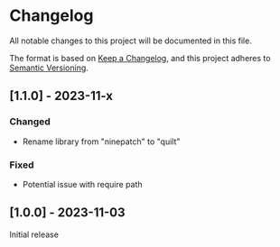 # Changelog
All notable changes to this project will be documented in this file.

The format is based on [Keep a Changelog](https://keepachangelog.com/en/1.1.0/), and this project adheres to [Semantic Versioning](https://semver.org/spec/v2.0.0.html).

## [1.1.0] - 2023-11-x

### Changed

- Rename library from "ninepatch" to "quilt"

### Fixed

- Potential issue with require path

## [1.0.0] - 2023-11-03

Initial release
